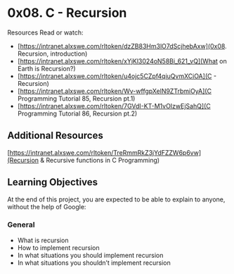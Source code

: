 # 0x08. C - Recursion

Resources
Read or watch:
* [https://intranet.alxswe.com/rltoken/dzZB83Hm3lO7dScjhebAxw](0x08. Recursion, introduction)
* [https://intranet.alxswe.com/rltoken/xYjKl3024oN58Bi_621_vQ](What on Earth is Recursion?)
* [https://intranet.alxswe.com/rltoken/u4ojc5CZpf4qiuQvmXCiOA](C - Recursion)
* [https://intranet.alxswe.com/rltoken/Wv-wffgpXelN9ZTrbmiOyA](C Programming Tutorial 85, Recursion pt.1)
* [https://intranet.alxswe.com/rltoken/7GVdI-KT-M1vOIzwEjSahQ](C Programming Tutorial 86, Recursion pt.2)
## Additional Resources
[https://intranet.alxswe.com/rltoken/TreRmmRkZ3jYdFZZW6p6vw](Recursion & Recursive functions in C Programming)
## Learning Objectives
At the end of this project, you are expected to be able to explain to anyone, without the help of Google:

### General
* What is recursion
* How to implement recursion
* In what situations you should implement recursion
* In what situations you shouldn’t implement recursion
